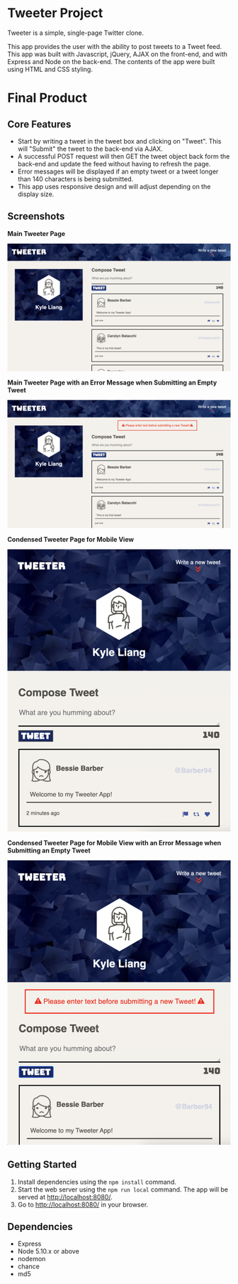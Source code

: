 # Tweeter Project

Tweeter is a simple, single-page Twitter clone.

This app provides the user with the ability to post tweets to a Tweet feed. This app was built with Javascript, jQuery, AJAX on the front-end, and with Express and Node on the back-end. The contents of the app were built using HTML and CSS styling. 

# Final Product

## Core Features
- Start by writing a tweet in the tweet box and clicking on "Tweet". This will "Submit" the tweet to the back-end via AJAX.
- A successful POST request will then GET the tweet object back form the back-end and update the feed without having to refresh the page. 
- Error messages will be displayed if an empty tweet or a tweet longer than 140 characters is being submitted. 
- This app uses responsive design and will adjust depending on the display size. 

## Screenshots

**Main Tweeter Page**

!["Screenshot of main Tweeter page"](https://github.com/kliang1194/tweeter/blob/master/public/images/Tweeter-Main-Page.png?raw=true)

**Main Tweeter Page with an Error Message when Submitting an Empty Tweet**

!["Screenshot of main Tweeter page with error message"](https://github.com/kliang1194/tweeter/blob/master/public/images/Tweeter-Error.png?raw=true)

**Condensed Tweeter Page for Mobile View**

!["Screenshot of small main Tweeter page"](https://github.com/kliang1194/tweeter/blob/master/public/images/Tweeter-Main-Page-Small.png?raw=true)


**Condensed Tweeter Page for Mobile View with an Error Message when Submitting an Empty Tweet**

!["Screenshot of small main Tweeter page with error message"](https://github.com/kliang1194/tweeter/blob/master/public/images/Tweeter-Error-Small.png?raw=true)


## Getting Started
1. Install dependencies using the `npm install` command.
2. Start the web server using the `npm run local` command. The app will be served at <http://localhost:8080/>.
3. Go to <http://localhost:8080/> in your browser.

## Dependencies
- Express
- Node 5.10.x or above
- nodemon
- chance
- md5
